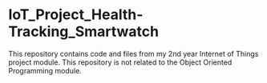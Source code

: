 # IoT_Project_Health-Tracking_Smartwatch
This repository contains code and files from my 2nd year Internet of Things project module. 
This repository is not related to the Object Oriented Programming module.
